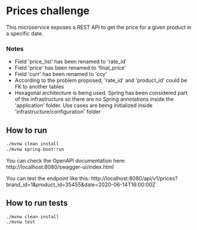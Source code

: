 # Prices challenge

This microservice exposes a REST API to get the price for a given product in a specific date.

### Notes

- Field 'price_list' has been renamed to 'rate_id'
- Field 'price' has been renamed to 'final_price'
- Field 'curr' has been renamed to 'ccy'
- According to the problem proposed, 'rate_id' and 'product_id' could be FK to another tables
- Hexagonal architecture is being used. Spring has been considered part of the infrastructure so
  there are no Spring annotations inside the 'application' folder.
  Use cases are being initialized inside 'infrastructure/configuration' folder

## How to run

````bash
./mvnw clean install
./mvnw spring-boot:run
````
You can check the OpenAPI documentation here: http://localhost:8080/swagger-ui/index.html

You can test the endpoint like this:
http://localhost:8080/api/v1/prices?brand_id=1&product_id=35455&date=2020-06-14T16:00:00Z

## How to run tests

````bash
./mvnw clean install
./mvnw test
````
